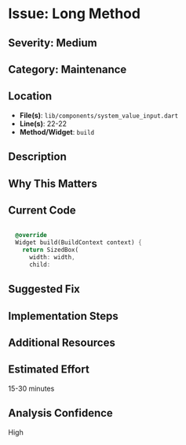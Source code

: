 # Issue: Long Method

## Severity: Medium

## Category: Maintenance

## Location
- **File(s)**: `lib/components/system_value_input.dart`
- **Line(s)**: 22-22
- **Method/Widget**: `build`

## Description


## Why This Matters


## Current Code
```dart

  @override
  Widget build(BuildContext context) {
    return SizedBox( 
      width: width,
      child:
```

## Suggested Fix


## Implementation Steps


## Additional Resources


## Estimated Effort
15-30 minutes

## Analysis Confidence
High
